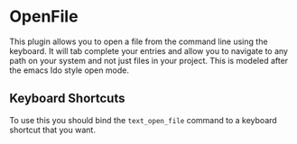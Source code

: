 OpenFile
=========
This plugin allows you to open a file from the command line using the keyboard. It will tab complete your entries and allow you to navigate to any path on your system and not just files in your project. This is modeled after the emacs Ido style open mode.

Keyboard Shortcuts
------------------------
To use this you should bind the `text_open_file` command to a keyboard shortcut that you want.